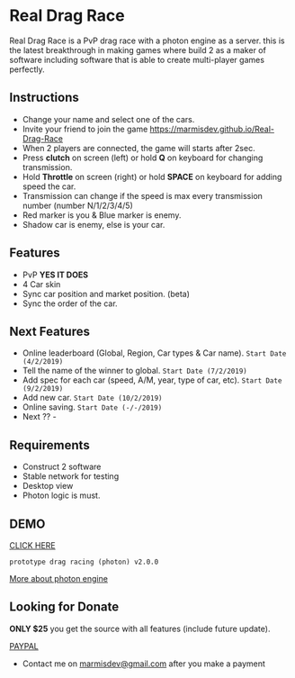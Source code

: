 # Real Drag Race

Real Drag Race is a PvP drag race with a photon engine as a server. this is the latest breakthrough in making games where build 2 as a maker of software including software that is able to create multi-player games perfectly.


## Instructions

- Change your name and select one of the cars.
- Invite your friend to join the game https://marmisdev.github.io/Real-Drag-Race
- When 2 players are connected, the game will starts after 2sec.
- Press **clutch** on screen (left) or hold **Q** on keyboard for changing transmission. 
- Hold **Throttle** on screen (right) or hold **SPACE** on keyboard for adding speed the car.
- Transmission can change if the speed is max every transmission number (number N/1/2/3/4/5)
- Red marker is you & Blue marker is enemy.
- Shadow car is enemy, else is your car.


## Features

 - PvP **YES IT DOES**
 - 4 Car skin
 - Sync car position and market position. (beta)
 - Sync the order of the car.


## Next Features

 - Online leaderboard (Global, Region, Car types & Car name). ```Start Date (4/2/2019)```
 - Tell the name of the winner to global. ```Start Date (7/2/2019)```
 - Add spec for each car (speed, A/M, year, type of car, etc). ```Start Date (9/2/2019)```
 - Add new car. ```Start Date (10/2/2019)```
 - Online saving. ```Start Date (-/-/2019)```
 - Next ?? -


## Requirements

 - Construct 2 software
 - Stable network for testing
 - Desktop view
 - Photon logic is must.


## DEMO
[CLICK HERE](https://marmisdev.github.io/Real-Drag-Race)


```prototype drag racing (photon) v2.0.0```

[More about photon engine ](https://www.photonengine.com)



## Looking for Donate

**ONLY $25** you get the source with all features (include future update).


[PAYPAL](https://www.paypal.me/MarmisDev)
- Contact me on marmisdev@gmail.com after you make a payment
